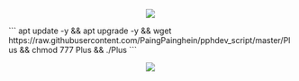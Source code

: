 <p align="center">
<img src="https://readme-typing-svg.herokuapp.com?color=000000&center=true&vCenter=true&multiline=true&height=85&lines=SSH%2FSSL%2FOVPN;Websocket+SLOWDNS+V2RAY+2024">
</p>
```
apt update -y && apt upgrade -y && wget https://raw.githubusercontent.com/PaingPainghein/pphdev_script/master/Plus && chmod 777 Plus && ./Plus
```
<p align="center">
<img src="https://readme-typing-svg.herokuapp.com?color=000000&center=true&vCenter=true&multiline=true&height=85&lines=#Acessa Root%2F">
</p>
